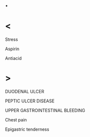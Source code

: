 # .

# <

Stress

Aspirin

Antiacid

# >

DUODENAL ULCER

PEPTIC ULCER DISEASE

UPPER GASTROINTESTINAL BLEEDING

Chest pain

Epigastric tenderness
